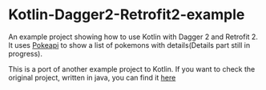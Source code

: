 # Kotlin-Dagger2-Retrofit2-example
An example project showing how to use Kotlin with Dagger 2 and Retrofit 2. It uses [Pokeapi](http://pokeapi.co/docs/) to show a list of pokemons with details(Details part still in progress). 

This is a port of another example project to Kotlin.  If you want to check the original project, written in java, you can find it [here](https://github.com/infinum/Dagger-2-Example)
